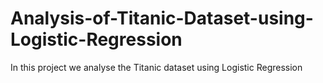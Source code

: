 # Analysis-of-Titanic-Dataset-using-Logistic-Regression
In this project we analyse the Titanic dataset using Logistic Regression

